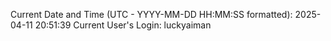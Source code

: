 Current Date and Time (UTC - YYYY-MM-DD HH:MM:SS formatted): 2025-04-11 20:51:39
Current User's Login: luckyaiman
